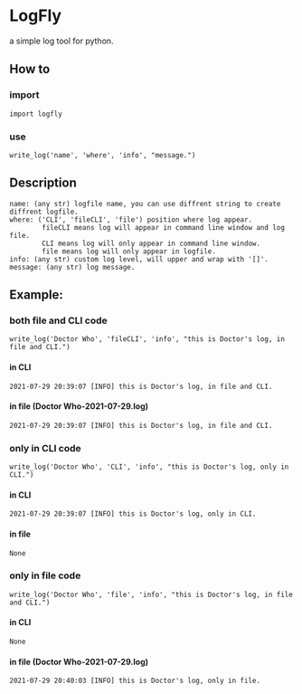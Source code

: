 # LogFly  
a simple log tool for python.  

## How to  
### import  
    import logfly  
### use  
    write_log('name', 'where', 'info', "message.")  

## Description  
    name: (any str) logfile name, you can use diffrent string to create diffrent logfile.  
    where: ('CLI', 'fileCLI', 'file') position where log appear.  
            fileCLI means log will appear in command line window and log file.  
            CLI means log will only appear in command line window.  
            file means log will only appear in logfile.  
    info: (any str) custom log level, will upper and wrap with '[]'.  
    message: (any str) log message.  

## Example:  

### both file and CLI code  
    write_log('Doctor Who', 'fileCLI', 'info', "this is Doctor's log, in file and CLI.")  
#### in CLI  
    2021-07-29 20:39:07 [INFO] this is Doctor's log, in file and CLI.  
#### in file (Doctor Who-2021-07-29.log)  
    2021-07-29 20:39:07 [INFO] this is Doctor's log, in file and CLI.  
  
### only in CLI code
    write_log('Doctor Who', 'CLI', 'info', "this is Doctor's log, only in CLI.")  
#### in CLI  
    2021-07-29 20:39:07 [INFO] this is Doctor's log, only in CLI.  
#### in file  
    None

### only in file code  
    write_log('Doctor Who', 'file', 'info', "this is Doctor's log, in file and CLI.")  
#### in CLI  
    None  
#### in file (Doctor Who-2021-07-29.log)  
    2021-07-29 20:40:03 [INFO] this is Doctor's log, only in file.  
